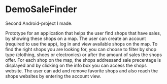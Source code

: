 # DemoSaleFinder

Second Android-project I made. 

Prototype for an application that helps the user find shops that have sales, by showing
these shops on a map. The user can create an account (required to use the app), log in and view available
shops on the map. To find the right shops you are looking for, you can choose to filter by shop type
(clothing, shoes or electronics) or after the amount of sales the shops offer. For each shop on the map,
the shops addressand sale precentage is displayed and by clicking on the info box you can access the shops website.
The user can add and remove favorite shops and also reach the shops websites by entering the account view. 
